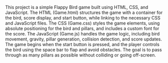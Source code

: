 This project is a simple Flappy Bird game built using HTML, CSS, and JavaScript. The HTML (Game.html) structures the game with a container for the bird, 
score display, and start button, while linking to the necessary CSS and JavaScript files. The CSS (Game.css) styles the game elements, using absolute
positioning for the bird and pillars, and includes a custom font for the score. The JavaScript (Game.js) handles the game logic, including bird movement, 
gravity, pillar generation, collision detection, and score updates. The game begins when the start button is pressed, and the player controls the bird using
the space bar to flap and avoid obstacles. The goal is to pass through as many pillars as possible without colliding or going off-screen.
